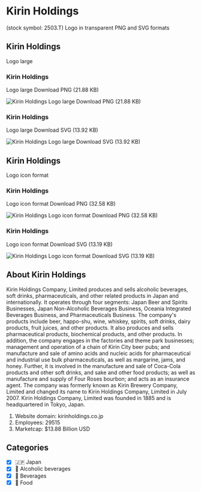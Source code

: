 # Kirin Holdings
 (stock symbol: 2503.T) Logo in transparent PNG and SVG formats

## Kirin Holdings
 Logo large

### Kirin Holdings
 Logo large Download PNG (21.88 KB)

![Kirin Holdings
 Logo large Download PNG (21.88 KB)](/img/orig/2503.T_BIG-6c268dc7.png)

### Kirin Holdings
 Logo large Download SVG (13.92 KB)

![Kirin Holdings
 Logo large Download SVG (13.92 KB)](/img/orig/2503.T_BIG-935f84e8.svg)

## Kirin Holdings
 Logo icon format

### Kirin Holdings
 Logo icon format Download PNG (32.58 KB)

![Kirin Holdings
 Logo icon format Download PNG (32.58 KB)](/img/orig/2503.T-f7ebdffd.png)

### Kirin Holdings
 Logo icon format Download SVG (13.19 KB)

![Kirin Holdings
 Logo icon format Download SVG (13.19 KB)](/img/orig/2503.T-4cab5034.svg)

## About Kirin Holdings


Kirin Holdings Company, Limited produces and sells alcoholic beverages, soft drinks, pharmaceuticals, and other related products in Japan and internationally. It operates through four segments: Japan Beer and Spirits Businesses, Japan Non-Alcoholic Beverages Business, Oceania Integrated Beverages Business, and Pharmaceuticals Business. The company's products include beer, happo-shu, wine, whiskey, spirits, soft drinks, dairy products, fruit juices, and other products. It also produces and sells pharmaceutical products, biochemical products, and other products. In addition, the company engages in the factories and theme park businesses; management and operation of a chain of Kirin City beer pubs; and manufacture and sale of amino acids and nucleic acids for pharmaceutical and industrial use bulk pharmaceuticals, as well as margarine, jams, and honey. Further, it is involved in the manufacture and sale of Coca-Cola products and other soft drinks, and sake and other food products; as well as manufacture and supply of Four Roses bourbon; and acts as an insurance agent. The company was formerly known as Kirin Brewery Company, Limited and changed its name to Kirin Holdings Company, Limited in July 2007. Kirin Holdings Company, Limited was founded in 1885 and is headquartered in Tokyo, Japan.

1. Website domain: kirinholdings.co.jp
2. Employees: 29515
3. Marketcap: $13.88 Billion USD


## Categories
- [x] 🇯🇵 Japan
- [x] 🍷 Alcoholic beverages
- [x] 🥤 Beverages
- [x] 🍴 Food
